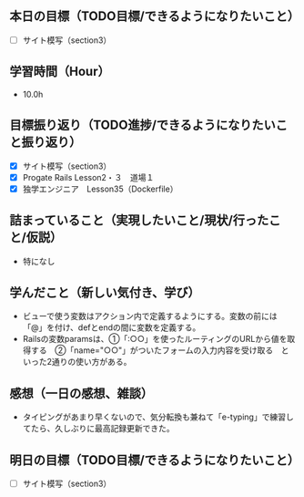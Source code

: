## 本日の目標（TODO目標/できるようになりたいこと）
- [ ] サイト模写（section3）
## 学習時間（Hour）
- 10.0h
## 目標振り返り（TODO進捗/できるようになりたいこと振り返り）
- [x] サイト模写（section3）
- [x] Progate Rails Lesson2・３　道場１
- [x] 独学エンジニア　Lesson35（Dockerfile）

## 詰まっていること（実現したいこと/現状/行ったこと/仮説）
- 特になし
## 学んだこと（新しい気付き、学び）
- ビューで使う変数はアクション内で定義するようにする。変数の前には「@」を付け、defとendの間に変数を定義する。
- Railsの変数paramsは、①「:○○」を使ったルーティングのURLから値を取得する　②「name="○○"」がついたフォームの入力内容を受け取る　といった2通りの使い方がある。
## 感想（一日の感想、雑談）
- タイピングがあまり早くないので、気分転換も兼ねて「e-typing」で練習してたら、久しぶりに最高記録更新できた。
## 明日の目標（TODO目標/できるようになりたいこと）
- [ ] サイト模写（section3）
